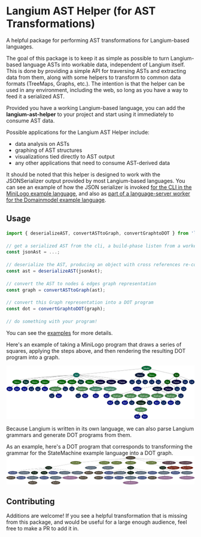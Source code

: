 # Langium AST Helper (for AST Transformations)

A helpful package for performing AST transformations for Langium-based languages.

The goal of this package is to keep it as simple as possible to turn Langium-based language ASTs into workable data, independent of Langium itself. This is done by providing a simple API for traversing ASTs and extracting data from them, along with some helpers to transform to common data formats (TreeMaps, Graphs, etc.). The intention is that the helper can be used in any environment, including the web, so long as you have a way to feed it a serialized AST.

Provided you have a working Langium-based language, you can add the **langium-ast-helper** to your project and start using it immediately to consume AST data.

Possible applications for the Langium AST Helper include:
- data analysis on ASTs
- graphing of AST structures
- visualizations tied directly to AST output
- any other applications that need to consume AST-derived data

It should be noted that this helper is designed to work with the JSONSerializer output provided by most Langium-based languages. You can see an example of how the JSON serializer is invoked [for the CLI in the MiniLogo example language](https://github.com/TypeFox/langium-minilogo/blob/main/src/cli/index.ts#L13-L18), and also as [part of a language-server worker for the Domainmodel example language](https://github.com/eclipse-langium/langium/blob/a4c7a58e9a79199d0f69cd3a9479c6ddfe99de21/examples/domainmodel/src/language-server/main-browser.ts#L27-L38).

## Usage

```ts
import { deserializeAST, convertASTtoGraph, convertGraphtoDOT } from 'langium-ast-helper';

// get a serialized AST from the cli, a build-phase listen from a worker, etc.
const jsonAst = ...;

// deserialize the AST, producing an object with cross references re-constructed
const ast = deserializeAST(jsonAst);

// convert the AST to nodes & edges graph representation
const graph = convertASTtoGraph(ast);

// convert this Graph representation into a DOT program
const dot = convertGraphtoDOT(graph);

// do something with your program!
```

You can see the [examples](../../packages/examples/src/index.ts) for more details.

Here's an example of taking a MiniLogo program that draws a series of squares, applying the steps above, and then rendering the resulting DOT program into a graph.

![MiniLogo program graph generated from a DOT specification, which in turn was derived from the StateMachine grammar.](./assets/minilogo-program-example.png)

Because Langium is written in its own language, we can also parse Langium grammars and generate DOT programs from them.

As an example, here's a DOT program that corresponds to transforming the grammar for the StateMachine example language into a DOT graph.
![StateMachine graph generated from a DOT specification, which in turn was derived from the StateMachine grammar.](./assets/statemachine-graph-example.png)

## Contributing

Additions are welcome! If you see a helpful transformation that is missing from this package, and would be useful for a large enough audience, feel free to make a PR to add it in.